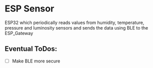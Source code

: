 # ESP Sensor

ESP32 which periodically reads values from humidity, temperature, pressure and luminosity sensors
and sends the data using BLE to the ESP_Gateway

## Eventual ToDos:

- [ ] Make BLE more secure
